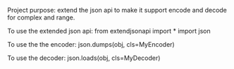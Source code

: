 Project purpose: extend the json api to make it support encode and decode for complex and range.

To use the extended json api:
from extendjsonapi import *
import json

To use the the encoder:
json.dumps(obj, cls=MyEncoder)

To use the decoder:
json.loads(obj, cls=MyDecoder)